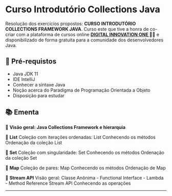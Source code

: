 # Curso Introdutório Collections Java

Resolução dos exercícios propostos: **CURSO INTRODUTÓRIO COLLECTIONS FRAMEWORK JAVA**. Curso este que tive a honra de co-criar com a plataforma de cursos online **[DIGITAL INNOVATION ONE ](https://web.digitalinnovation.one/home)**🧡💛 e disponibilizado de forma gratuita para a comunidade dos desenvolvedores Java.



## 🛑 Pré-requistos

-  Java JDK 11
-  IDE IntelliJ
-  Conhecer a sintaxe Java
-  Noção acerca do Paradigma de Programação Orientada a Objeto
-  Disposição para estudar

## 📚 Ementa

🔸 **Visão geral: Java Collections Framework e hierarquia**

🔸 **List**
Coleção com iterações ordenadas: List
Conhecendo os métodos
Ordenação da coleção List

🔸 **Set**
Coleção com singularidade: Set
Conhecendo os métodos
Ordenação da coleção Set

🔸 **Map**
Coleção de pares: Map
Conhecendo os métodos
Ordenação de Map

🔸 **Stream API**
Visão geral: Classe Anônima - Functional Interface - Lambda - Method Reference
Stream API
Conhecendo as operações

------

